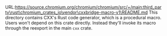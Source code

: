 URL:https://source.chromium.org/chromium/chromium/src/+/main:third_party\rust\chromium_crates_io\vendor\cxxbridge-macro-v1\README.md
This directory contains CXX's Rust code generator, which is a procedural macro.
Users won't depend on this crate directly. Instead they'll invoke its macro
through the reexport in the main `cxx` crate.
